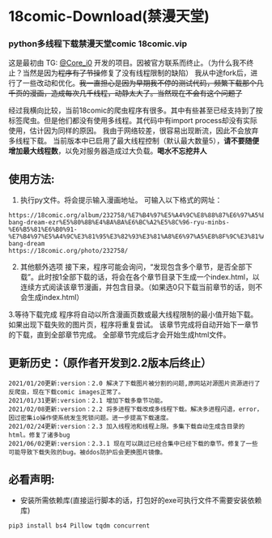 
```
```
# 18comic-Download(禁漫天堂)
### python多线程下载禁漫天堂comic 18comic.vip

这是最初由 TG: [@Core_i0](https://t.me/Core_i0) 开发的项目。因被官方联系而终止。（为什么我不终止？当然是因为~~程序有了节操~~修复了没有线程限制的缺陷）
我从中途fork后，进行了一些改动和优化。~~我一直担心是因为早期我不停的测试代码，频繁下载那个几千页的漫画，造成每次几千线程，动静太大了。当然现在不会有这个问题了~~

经过我横向比较，当前18comic的爬虫程序有很多。其中有些甚至已经支持到了按标签爬虫。但是他们都没有使用多线程。其代码中有import process却没有实际使用，估计因为同样的原因。
我由于网络较差，很容易出现断流，因此不会放弃多线程下载。
当前版本中已启用了最大线程控制（默认最大数量5），**请不要随便增加最大线程数**，以免对服务器造成过大负载。**喝水不忘挖井人**


## 使用方法: 
1. 执行py文件。将会提示输入漫画地址。
可输入以下格式的网址：
```
https://18comic.org/album/232758/%E7%B4%97%E5%A4%9C%E8%88%87%E6%97%A5%E8%8F%9C-bang-dream-ezr%E5%80%8B%E4%BA%BA%E6%BC%A2%E5%8C%96-ryu-minbs-%E6%B5%81%E6%B0%91-%E7%B4%97%E5%A4%9C%E3%81%95%E3%82%93%E3%81%A8%E6%97%A5%E8%8F%9C%E3%81%A1%E3%82%83%E3%82%93-bang-dream
https://18comic.org/photo/232758/
```

2. 其他额外选项
接下来，程序可能会询问，“发现包含多个章节，是否全部下载”。此时按1全部下载的话，将会在各个章节目录下生成一个index.html，以连续方式阅读该章节漫画，并包含目录。（如果选0只下载当前章节的话，则不会生成index.html）

3.等待下载完成
程序将自动以所含漫画页数或最大线程限制的最小值开始下载。如果出现下载失败的图片页，程序将重复尝试。
该章节完成将自动开始下一章节的下载，直到全部章节完成。
全部章节完成后才会开始生成html文件。



## 更新历史：（原作者开发到2.2版本后终止）
```
2021/01/20更新:version：2.0 解决了下载图片被分割的问题,原网站对源图片资源进行了反爬虫，现在下载comic images正常了。
2021/01/31更新:version：2.1 增加下载多章节功能。
2021/02/08更新:version：2.2 将多进程下载改成多线程下载。解决多进程闪退，error，因过密集io操作使系统发生死锁问题。进一步提高下载速度。
2021/02/24更新:version：2.3 加入线程池和线程上限。多集下载自动生成含目录的html。修复了诸多bug
2021/06/02更新:version：2.3.1 现在可以跳过已经合集中已经下载的章节。修复了一些可能导致下载失败的bug。被ddos防护后会更换图片镜像。
```


## 必看声明:
- 安装所需依赖库(直接运行脚本的话，打包好的exe可执行文件不需要安装依赖库)
```
pip3 install bs4 Pillow tqdm concurrent
```
